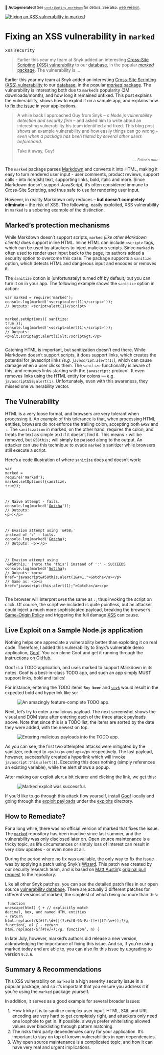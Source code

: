 <sub>&#x1F6A8; <strong>Autogenerated!</strong> See <a href="https://github.com/ponyfoo/articles/tree/noindex/contributing.markdown"><code>contributing.markdown</code></a> for details. See also: <a href="https://ponyfoo.com/articles/fixing-xss-vulnerability-marked">web version</a>.</sub>

<a href="https://ponyfoo.com/articles/fixing-xss-vulnerability-marked"><div><img src="https://i.imgur.com/zuz2xYx.jpg" alt="Fixing an XSS vulnerability in marked"></div></a>

<h1>Fixing an XSS vulnerability in <code class="md-code md-code-inline">marked</code></h1>

<p><kbd>xss</kbd> <kbd>security</kbd></p>

<blockquote><p>Earlier this year my team at Snyk added an interesting <a href="https://snyk.io/vuln/npm:marked:20150520" target="_blank" aria-label="Content &amp; Code Injection (XSS)">Cross-Site Scripting (XSS) vulnerability</a> to our <a href="https://snyk.io/vuln" target="_blank" aria-label="Snyk Vulnerability Repository">database</a>, in the popular <a href="https://www.npmjs.com/package/marked" target="_blank" aria-label="marked on npmjs"><em>marked</em> package</a>. The vulnerability is &#x2026;</p></blockquote>

<div><p>Earlier this year my team at Snyk added an interesting <a href="https://snyk.io/vuln/npm:marked:20150520" target="_blank" aria-label="Content &amp; Code Injection (XSS)">Cross-Site Scripting (XSS) vulnerability</a> to our <a href="https://snyk.io/vuln" target="_blank" aria-label="Snyk Vulnerability Repository">database</a>, in the popular <a href="https://www.npmjs.com/package/marked" target="_blank" aria-label="marked on npmjs"><em>marked</em> package</a>. The vulnerability is interesting both due to <code class="md-code md-code-inline">marked</code>&#x2019;s popularity (2M downloads/month), and how long it remained unfixed. This post explains the vulnerability, shows how to exploit it on a sample app, and explains how to <a href="https://ponyfoo.com/#how-to-remediate">fix the issue</a> in your applications.</p></div>

<blockquote><p>A while back I approached Guy from Snyk <em>&#x2013; a Node.js vulnerability detection and security firm &#x2013;</em> and asked him to write about an interesting vulnerability his team identified and fixed. This blog post shows an example vulnerability and how easily things can go wrong <em>&#x2013; even when a package has been tested by several other users beforehand.</em></p> <p>Take it away, Guy!</p><p align="right"><sub><em>&#x2014; Editor&#x2019;s note.</em></sub></p></blockquote>

<div><p>The <code class="md-code md-code-inline">marked</code> package parses <a href="https://en.wikipedia.org/wiki/Markdown" target="_blank">Markdown</a> and converts it into HTML, making it easy to turn rendered user input - user comments, product reviews, support calls - into rich(ish) text, supporting links, bold, italic and more. Since Markdown doesn&#x2019;t support JavaScript, it&#x2019;s often considered immune to Cross-Site Scripting, and thus safe to use for rendering user input.</p> <p>However, in reality Markdown only reduces <strong>&#x2013; but doesn&#x2019;t completely eliminate &#x2013;</strong> the risk of XSS. The following, easily exploited, XSS vulnerability in <code class="md-code md-code-inline">marked</code> is a sobering example of the distinction.</p></div>

<div><h2 id="marked-s-protection-mechanisms">Marked&#x2019;s protection mechanisms</h2> <p>While Markdown doesn&#x2019;t support scripts, <code class="md-code md-code-inline">marked</code> <em>(like other Markdown clients)</em> does support inline HTML. Inline HTML can include <code class="md-code md-code-inline">&lt;script&gt;</code> tags, which can be used by attackers to inject malicious scripts. Since <code class="md-code md-code-inline">marked</code> is often used to render user input back to the page, its authors added a security option to overcome this case. The package supports a <code class="md-code md-code-inline">sanitize</code> option, which detects HTML and dangerous input and encodes or removes it.</p> <p>The <code class="md-code md-code-inline">sanitize</code> option is (unfortunately) turned off by default, but you can turn it on in your app. The following example shows the <code class="md-code md-code-inline">sanitize</code> option in action:</p> <pre class="md-code-block"><code class="md-code md-lang-javascript"><span class="md-code-keyword">var</span> marked = <span class="md-code-built_in">require</span>(<span class="md-code-string">&apos;marked&apos;</span>);
<span class="md-code-built_in">console</span>.log(marked(<span class="md-code-string">&apos;&lt;script&gt;alert(1)&lt;/script&gt;&apos;</span>));
<span class="md-code-comment">// Outputs: &lt;script&gt;alert(1)&lt;/script&gt;</span>

marked.setOptions({ sanitize: <span class="md-code-literal">true</span> });
<span class="md-code-built_in">console</span>.log(marked(<span class="md-code-string">&apos;&lt;script&gt;alert(1)&lt;/script&gt;&apos;</span>));
<span class="md-code-comment">// Outputs: &lt;p&gt;&amp;lt;script&amp;gt;alert(1)&amp;lt;/script&amp;gt;&lt;/p&gt;</span>
</code></pre> <p>Catching HTML is important, but sanitization doesn&#x2019;t end there. While Markdown doesn&#x2019;t support scripts, it does support links, which creates the potential for javascript links <em>(e.g. <code class="md-code md-code-inline">javascript:alert(1)</code>)</em>, which can cause damage when a user clicks them. The <code class="md-code md-code-inline">sanitize</code> functionality is aware of this, and removes links starting with the <code class="md-code md-code-inline">javascript:</code> protocol. It even removes links using the HTML entity for colons &#x2014; e.g. <code class="md-code md-code-inline">javascript&amp;58;alert(1)</code>. Unfortunately, even with this awareness, they missed one vulnerability vector.</p> <h2 id="the-vulnerability">The Vulnerability</h2> <p>HTML is a very loose format, and browsers are very tolerant when processing it. An example of this tolerance is that, when processing HTML entities, browsers do not enforce the trailing colon, accepting both <code class="md-code md-code-inline">&amp;#58</code> and <code class="md-code md-code-inline">:</code>. The <code class="md-code md-code-inline">sanitization</code> in marked, on the other hand, requires the colon, and treats the text as simple text if it doesn&#x2019;t find it. This means <code class="md-code md-code-inline">:</code> will be removed, but <code class="md-code md-code-inline">&amp;58this;</code> will simply be passed along to the output. An attacker can use this technique to evade <code class="md-code md-code-inline">marked</code>&apos;s sanitizer while browsers still execute a script.</p> <p>Here&#x2019;s a code illustration of where <code class="md-code md-code-inline">sanitize</code> does and doesn&#x2019;t work:</p> <pre class="md-code-block"><code class="md-code md-lang-javascript"><span class="md-code-keyword">var</span> marked = <span class="md-code-built_in">require</span>(<span class="md-code-string">&apos;marked&apos;</span>);
marked.setOptions({sanitize: <span class="md-code-literal">true</span>});

<span class="md-code-comment">// Naive attempt - fails.</span>
<span class="md-code-built_in">console</span>.log(marked(<span class="md-code-string">&apos;[Gotcha](javascript:alert(1))&apos;</span>));
<span class="md-code-comment">// Outputs: &lt;p&gt;)&lt;/p&gt;</span>

<span class="md-code-comment">// Evasion attempt using &apos;&amp;#58;&apos; instead of &apos;:&apos; - fails.</span>
<span class="md-code-built_in">console</span>.log(marked(<span class="md-code-string">&apos;[Gotcha](javascript&amp;#58;alert(1&amp;#41;)&apos;</span>));
<span class="md-code-comment">// Outputs: &lt;p&gt;&lt;/p&gt;</span>

<span class="md-code-comment">// Evasion attempt using &apos;&amp;#58this;&apos; (note the &apos;this&apos;) instead of &apos;:&apos; - SUCCEEDS</span>
<span class="md-code-built_in">console</span>.log(marked(<span class="md-code-string">&apos;[Gotcha](javascript&amp;#58this;alert(1&amp;#41;)&apos;</span>));
<span class="md-code-comment">// Outputs: &lt;p&gt;&lt;a href=&quot;javascript&amp;#58this;alert(1&amp;#41;&quot;&gt;Gotcha&lt;/a&gt;&lt;/p&gt;</span>
<span class="md-code-comment">// Same as: &lt;p&gt;&lt;a href=&quot;javascript:this;alert(1);&quot;&gt;Gotcha&lt;/a&gt;&lt;/p&gt;</span>
</code></pre> <p>The browser will interpret <code class="md-code md-code-inline">&amp;#58</code> the same as <code class="md-code md-code-inline">:</code>, thus invoking the script on click. Of course, the script we included is quite pointless, but an attacker could inject a much more sophisticated payload, breaking the browser&#x2019;s <a href="https://en.wikipedia.org/wiki/Same-origin_policy" target="_blank" aria-label="Same-origin Policy on Wikipedia">Same-Origin Policy</a> and triggering the full damage <a href="https://en.wikipedia.org/wiki/Cross-site_scripting" target="_blank" aria-label="Cross-site Scripting on Wikipedia">XSS</a> can cause.</p> <h2 id="live-exploit-on-a-sample-nodejs-application">Live Exploit on a Sample Node.js application</h2> <p>Nothing helps one appreciate a vulnerability better than exploiting it on real code. Therefore, I added this vulnerability to Snyk&#x2019;s vulnerable demo application, <a href="https://github.com/snyk/goof" target="_blank" aria-label="snyk/goof on GitHub">Goof</a>. You can clone Goof and get it running through the instructions <a href="https://github.com/snyk/goof" target="_blank" aria-label="snyk/goof on GitHub">on GitHub</a>.</p> <p>Goof is a TODO application, and uses marked to support Markdown in its notes. Goof is a best-in-class TODO app, and such an app simply MUST support links, bold and italics!</p> <p>For instance, entering the TODO items <code class="md-code md-code-inline">Buy **beer**</code> and <code class="md-code md-code-inline">[snyk](https://snyk.io/)</code> would result in the expected bold and hyperlink like so:</p> <figure><img alt="An amazingly feature-complete TODO app." class="" src="https://i.imgur.com/2vRXFlf.png"></figure> <p>Next, let&#x2019;s try to enter a malicious payload. The next screenshot shows the visual and DOM state after entering each of the three attack payloads above. Note that since this is a TODO list, the items are sorted by the date they were added, with the newest on top.</p> <figure><img alt="Entering malicious payloads into the TODO app." class="" src="https://i.imgur.com/TaCtTtp.png"></figure> <p>As you can see, the first two attempted attacks were mitigated by the sanitizer, reduced to <code class="md-code md-code-inline">&lt;p&gt;)&lt;/p&gt;</code> and <code class="md-code md-code-inline">&lt;p&gt;&lt;/p&gt;</code> respectively. The last payload, however, successfully created a hyperlink which will invoke <code class="md-code md-code-inline">javascript:this;alert(1)</code>. Executing this does nothing (simply references an existing variable), while the alert shows a popup.</p> <p>After making our exploit alert a bit clearer and clicking the link, we get this:</p> <figure><img alt="Marked exploit was successful." class="" src="https://i.imgur.com/NgUAIOo.png"></figure> <p>If you&#x2019;d like to go through this attack flow yourself, install <a href="https://github.com/snyk/goof" target="_blank" aria-label="snyk/goof on GitHub">Goof</a> locally and going through the <a href="https://github.com/Snyk/goof/blob/6e3374b16c0ecad348cd3534c855d92fc358430d/exploits/marked-exploit.sh" target="_blank" aria-label="marked-exploit script on GitHub">exploit payloads</a> under the <a href="https://github.com/Snyk/goof/tree/6e3374b16c0ecad348cd3534c855d92fc358430d/exploits" target="_blank" aria-label="Marked exploit scripts on GitHub">exploits</a> directory.</p> <h2 id="how-to-remediate">How to Remediate?</h2> <p>For a long while, there was no official version of marked that fixes the issue. The <a href="https://github.com/chjj/marked" target="_blank" aria-label="chjj/marked on GitHub"><code class="md-code md-code-inline">marked</code></a> repository has been inactive since last summer, and the vulnerability was only disclosed later on. Open source maintenance is a tricky topic, as life circumstances or simply loss of interest can result in very slow updates - or even none at all.</p> <p>During the period where no fix was available, the only way to fix the issue was by applying a patch using Snyk&#x2019;s <a href="https://snyk.io/docs/using-snyk" target="_blank" aria-label="Using the Snyk CLI">Wizard</a>. This patch was created by our security research team, and is based on <a href="https://github.com/matt-" target="_blank" aria-label="matt- on GitHub">Matt Austin</a>&#x2019;s <a href="https://github.com/chjj/marked/pull/592" target="_blank" aria-label="Pull Request #592 for chjj/marked on GitHub">original pull request</a> to the repository.</p> <p>Like all other Snyk patches, you can see the detailed patch files in our open source <a href="https://github.com/snyk/vulndb" target="_blank" aria-label="snyk/vulndb on GitHub">vulnerability database</a>. There are actually 3 different patches for different versions of marked, the simplest of which being no more than this:</p> <pre class="md-code-block"><code class="md-code md-lang-diff">  function unescape(html) {
<span class="md-code-addition">+   // explicitly match decimal, hex, and named HTML entities </span>
<span class="md-code-addition">+   return html.replace(/&amp;(#(?:\d+)|(?:#x[0-9A-Fa-f]+)|(?:\w+));?/g, function(_, n) {</span>
<span class="md-code-deletion">-   return html.replace(/&amp;([#\w]+);/g, function(_, n) {</span>
</code></pre> <p>In late July, however, marked&#x2019;s authors did release a new version, acknowledging the importance of fixing this issue. And so, if you&#x2019;re using marked today and are able to, you can also fix this issue by upgrading to version <code class="md-code md-code-inline">0.3.6</code>.</p> <h2 id="summary-and-recommendations">Summary &amp; Recommendations</h2> <p>This XSS vulnerability on <code class="md-code md-code-inline">marked</code> is a high severity security issue in a popular package, and so it&#x2019;s important that you ensure you address it if you&#x2019;re using the <code class="md-code md-code-inline">marked</code> package yourself.</p> <p>In addition, it serves as a good example for several broader issues:</p> <ol> <li>How tricky it is to sanitize complex user input. HTML, SQL and URL encoding are very hard to get completely right, and attackers only need one loophole to get in. If possible, always prefer whitelisting allowed values over blacklisting through pattern matching.</li> <li>The risks third party dependencies carry for your application. It&#x2019;s important to stay on top of known vulnerabilities in npm dependencies.</li> <li>Why open source maintenance is a complicated topic, and how it can have very real and urgent implications.</li> </ol></div>
